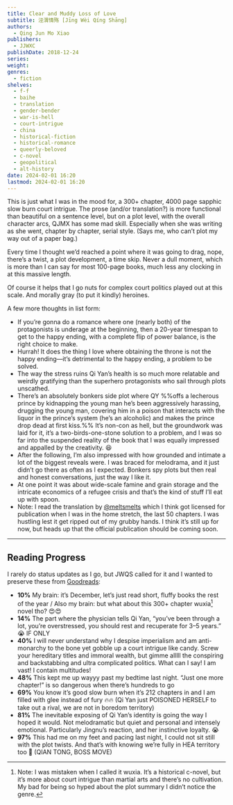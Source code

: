 ```yaml
---
title: Clear and Muddy Loss of Love
subtitle: 泾渭情殇 [Jīng Wèi Qíng Shāng]
authors:
  - Qing Jun Mo Xiao
publishers:
  - JJWXC
publishDate: 2018-12-24
series: 
weight: 
genres:
  - fiction
shelves:
  - f-f
  - baihe
  - translation
  - gender-bender
  - war-is-hell
  - court-intrigue
  - china
  - historical-fiction
  - historical-romance
  - queerly-beloved
  - c-novel
  - geopolitical
  - alt-history
date: 2024-02-01 16:20
lastmod: 2024-02-01 16:20
---
```

This is just what I was in the mood for, a 300+ chapter, 4000 page sapphic slow burn court intrigue. The prose (and/or translation?) is more functional than beautiful on a sentence level, but on a plot level, with the overall character arcs, QJMX has some mad skill. Especially when she was writing as she went, chapter by chapter, serial style. (Says me, who can’t plot my way out of a paper bag.)

Every time I thought we’d reached a point where it was going to drag, nope, there’s a twist, a plot development, a time skip. Never a dull moment, which is more than I can say for most 100-page books, much less any clocking in at this massive length.

Of course it helps that I go nuts for complex court politics played out at this scale. And morally gray (to put it kindly) heroines.

A few more thoughts in list form:

- If you’re gonna do a romance where one (nearly both) of the protagonists is underage at the beginning, then a 20-year timespan to get to the happy ending, with a complete flip of power balance, is the right choice to make.
- Hurrah! It does the thing I love where obtaining the throne is not the happy ending—it’s detrimental to the happy ending, a problem to be solved.
- The way the stress ruins Qi Yan’s health is so much more relatable and weirdly gratifying than the superhero protagonists who sail through plots unscathed.
- There’s an absolutely bonkers side plot where QY %%offs a lecherous prince by kidnapping the young man he’s been aggressively harassing, drugging the young man, covering him in a poison that interacts with the liquor in the prince’s system (he’s an alcoholic) and makes the prince drop dead at first kiss.%% It’s non-con as hell, but the groundwork was laid for it, it’s a two-birds-one-stone solution to a problem, and I was so far into the suspended reality of the book that I was equally impressed and appalled by the creativity. 😆
- After the following, I’m also impressed with how grounded and intimate a lot of the biggest reveals were. I was braced for melodrama, and it just didn’t go there as often as I expected. Bonkers spy plots but then real and honest conversations, just the way I like it.
- At one point it was about wide-scale famine and grain storage and the intricate economics of a refugee crisis and that’s the kind of stuff I’ll eat up with spoon.
- Note: I read the translation by [@meltsmelts](https://jwqs.carrd.co/) which I think got licensed for publication when I was in the home stretch, the last 50 chapters. I was hustling lest it get ripped out of my grubby hands. I think it’s still up for now, but heads up that the official publication should be coming soon.
---
## Reading Progress

I rarely do status updates as I go, but JWQS called for it and I wanted to preserve these from [Goodreads](https://www.goodreads.com/review/show/6038954581): 

- **10%** My brain: it’s December, let’s just read short, fluffy books the rest of the year / Also my brain: but what about this 300+ chapter wuxia[^1] novel tho? 😍😍
- **14%** The part where the physician tells Qi Yan, “you’ve been through a lot, you’re overstressed, you should rest and recuperate for 3–5 years.” 😭 IF ONLY
- **40%** I will never understand why I despise imperialism and am anti-monarchy to the bone yet gobble up a court intrigue like candy. Screw your hereditary titles and immoral wealth, but gimme alllll the conspiring and backstabbing and ultra complicated politics. What can I say! I am vast! I contain multitudes!
- **48%** This kept me up wayyy past my bedtime last night. “Just one more chapter!” is so dangerous when there’s hundreds to go
- **69%** You know it’s good slow burn when it’s 212 chapters in and I am filled with glee instead of fury 🔥🔥 (Qi Yan just POISONED HERSELF to take out a rival, we are not in boredom territory)
- **81%** The inevitable exposing of Qi Yan’s identity is going the way I hoped it would. Not melodramatic but quiet and personal and intensely emotional. Particularly Jingnu’s reaction, and her instinctive loyalty. 😭 
- **97%** This had me on my feet and pacing last night, I could not sit still with the plot twists. And that’s with knowing we’re fully in HEA territory too 🫢 (QIAN TONG, BOSS MOVE)

[^1]: Note: I was mistaken when I called it wuxia. It’s a historical c-novel, but it’s more about court intrigue than martial arts and there’s no cultivation. My bad for being so hyped about the plot summary I didn’t notice the genre.